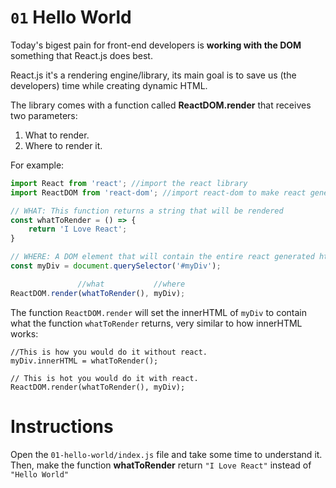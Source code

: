 # `01` Hello World

Today's bigest pain for front-end developers is **working with the DOM** something that React.js does best.

React.js it's a rendering engine/library, its main goal is to save us (the developers) time while creating dynamic HTML.

The library comes with a function called **ReactDOM.render** that receives two parameters:

1. What to render.
2. Where to render it.

For example:

```js
import React from 'react'; //import the react library
import ReactDOM from 'react-dom'; //import react-dom to make react generate html

// WHAT: This function returns a string that will be rendered
const whatToRender = () => {
    return 'I Love React';
}

// WHERE: A DOM element that will contain the entire react generated html
const myDiv = document.querySelector('#myDiv');

               //what           //where
ReactDOM.render(whatToRender(), myDiv);
```

The function `ReactDOM.render` will set the innerHTML of `myDiv` to contain what the function `whatToRender` returns, very similar to how innerHTML works:
```
//This is how you would do it without react.
myDiv.innerHTML = whatToRender();

// This is hot you would do it with react.
ReactDOM.render(whatToRender(), myDiv);
```

# Instructions

Open the `01-hello-world/index.js` file and take some time to understand it.
Then, make the function __whatToRender__ return `"I Love React"` instead of `"Hello World"`
